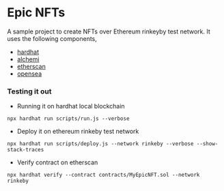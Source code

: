 # Epic NFTs
A sample project to create NFTs over Ethereum rinkeyby test network.
It uses the following components,

- [hardhat](https://hardhat.org/)
- [alchemi](https://dashboard.alchemyapi.io/) 
- [etherscan](https://etherscan.io/)
- [opensea](https://opensea.io/)

### Testing it out

- Running it on hardhat local blockchain
```
npx hardhat run scripts/run.js --verbose
```

- Deploy it on ethereum rinkeby test network
```
npx hardhat run scripts/deploy.js --network rinkeby --verbose --show-stack-traces
```

- Verify contract on etherscan
```
npx hardhat verify --contract contracts/MyEpicNFT.sol --network rinkeby
```
